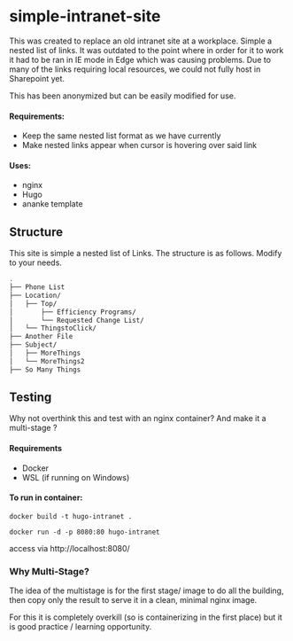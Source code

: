 # simple-intranet-site

This was created to replace an old intranet site at a workplace. Simple a nested list of links. It was outdated to the point where in order for it to work it had to be ran in IE mode in Edge which was causing problems. Due to many of the links requiring local resources, we could not fully host in Sharepoint yet. 

This has been anonymized but can be easily modified for use.

#### Requirements: 

- Keep the same nested list format as we have currently 
- Make nested links appear when cursor is hovering over said link

#### Uses: 

- nginx
- Hugo 
- ananke template 

## Structure 

This site is simple a nested list of Links. The structure is as follows. Modify to your needs.

```bash
.
├── Phone List
├── Location/
│   ├── Top/
│       ├── Efficiency Programs/
│       └── Requested Change List/
│   └── ThingstoClick/
├── Another File
├── Subject/
│   ├── MoreThings
│   └── MoreThings2
├── So Many Things

```

## Testing 

Why not overthink this and test with an nginx container? And make it a multi-stage ?

#### Requirements

- Docker 
- WSL (if running on Windows)

#### To run in container: 

```docker build -t hugo-intranet .```

```docker run -d -p 8080:80 hugo-intranet```

access via http://localhost:8080/

### Why Multi-Stage? 

The idea of the multistage is for the first stage/ image to do all the building, then copy only the result to serve it in a clean, minimal nginx image. 

For this it is completely overkill (so is containerizing in the first place) but it is good practice / learning opportunity. 